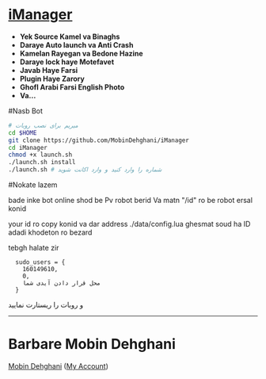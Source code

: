 # [iManager](https://telegram.me/iManager)

* **Yek Source Kamel va Binaghs**
* **Daraye Auto launch va Anti Crash**
* **Kamelan Rayegan va Bedone Hazine**
* **Daraye lock haye Motefavet**
* **Javab Haye Farsi**
* **Plugin Haye Zarory**
* **Ghofl Arabi Farsi English Photo**
* **Va...**


#Nasb Bot

```sh
# میریم برای نصب روبات
cd $HOME
git clone https://github.com/MobinDehghani/iManager
cd iManager
chmod +x launch.sh
./launch.sh install
./launch.sh # شماره را وارد کنید و وارد اکانت شوید
```

#Nokate lazem

bade inke bot online shod be Pv robot berid Va matn "/id" ro be robot ersal konid

your id ro copy konid va dar address ./data/config.lua ghesmat soud ha ID adadi khodeton ro bezard

tebgh halate zir

```
  sudo_users = {
    160149610,
    0,
    محل قرار دادن آیدی شما
  }
```
و روبات را ریستارت نمایید

* * *

# Barbare Mobin Dehghani

[Mobin Dehghani](https://github.com/MobinDehghani) ([My Account](https://telegram.me/MobinDev))
